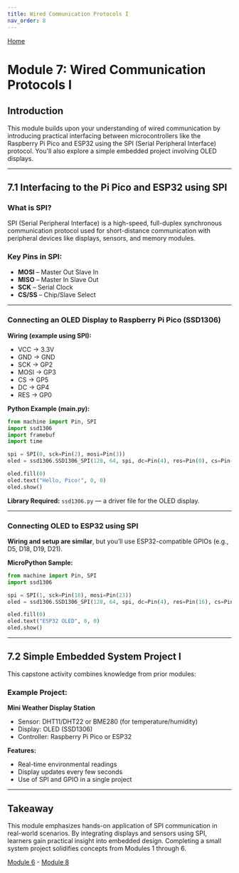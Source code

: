 ```yaml
---
title: Wired Communication Protocols I
nav_order: 8
---
```

[Home](index.md)

# Module 7: Wired Communication Protocols I

## Introduction

This module builds upon your understanding of wired communication by introducing practical interfacing between microcontrollers like the Raspberry Pi Pico and ESP32 using the SPI (Serial Peripheral Interface) protocol. You'll also explore a simple embedded project involving OLED displays.

---

## 7.1 Interfacing to the Pi Pico and ESP32 using SPI

### What is SPI?

SPI (Serial Peripheral Interface) is a high-speed, full-duplex synchronous communication protocol used for short-distance communication with peripheral devices like displays, sensors, and memory modules.

### Key Pins in SPI:
- **MOSI** – Master Out Slave In
- **MISO** – Master In Slave Out
- **SCK** – Serial Clock
- **CS/SS** – Chip/Slave Select

---

### Connecting an OLED Display to Raspberry Pi Pico (SSD1306)

**Wiring (example using SPI):**
- VCC → 3.3V
- GND → GND
- SCK → GP2
- MOSI → GP3
- CS → GP5
- DC → GP4
- RES → GP0

**Python Example (main.py):**
```python
from machine import Pin, SPI
import ssd1306
import framebuf
import time

spi = SPI(0, sck=Pin(2), mosi=Pin(3))
oled = ssd1306.SSD1306_SPI(128, 64, spi, dc=Pin(4), res=Pin(0), cs=Pin(5))

oled.fill(0)
oled.text("Hello, Pico!", 0, 0)
oled.show()
```

**Library Required:** `ssd1306.py` — a driver file for the OLED display.

---

### Connecting OLED to ESP32 using SPI

**Wiring and setup are similar**, but you’ll use ESP32-compatible GPIOs (e.g., D5, D18, D19, D21).

**MicroPython Sample:**
```python
from machine import Pin, SPI
import ssd1306

spi = SPI(1, sck=Pin(18), mosi=Pin(23))
oled = ssd1306.SSD1306_SPI(128, 64, spi, dc=Pin(4), res=Pin(16), cs=Pin(5))

oled.fill(0)
oled.text("ESP32 OLED", 0, 0)
oled.show()
```

---

## 7.2 Simple Embedded System Project I

This capstone activity combines knowledge from prior modules:

### Example Project:
**Mini Weather Display Station**
- Sensor: DHT11/DHT22 or BME280 (for temperature/humidity)
- Display: OLED (SSD1306)
- Controller: Raspberry Pi Pico or ESP32

**Features:**
- Real-time environmental readings
- Display updates every few seconds
- Use of SPI and GPIO in a single project

---

## Takeaway

This module emphasizes hands-on application of SPI communication in real-world scenarios. By integrating displays and sensors using SPI, learners gain practical insight into embedded design. Completing a small system project solidifies concepts from Modules 1 through 6.

[Module 6](module6.md) - [Module 8](module8.md)
